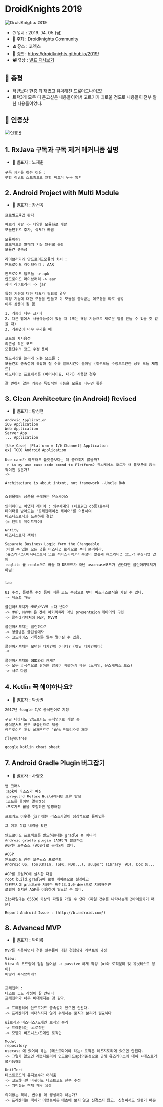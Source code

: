 # DroidKnights 2019

![DroidKnights 2019](image.jpg)

- ⏰ 일시 : 2019. 04. 05 (금)
- 💁 주최 : DroidKnights Community
- ⛳ 장소 : 코엑스
- 🔗 링크 : https://droidknights.github.io/2019/
- 📽️ 영상 : [발표 다시보기](https://www.youtube.com/watch?v=rKP2XL8YxMo&list=PLu8dnNjU2FmuGAGjExmVqsEnPuL-8alT2)

## 👏 총평 

- 작년보다 한층 더 재밌고 유익해진 드로이드나이츠!
- 트랙3개 모두 다 듣고싶은 내용들이어서 고르기가 괴로울 정도로 내용들이 전부 알찬 내용들이었다.

## 📸 인증샷

![인증샷](self.jpg)

## 1. RxJava 구독과 구독 제거 메커니즘 설명

- 🎤 발표자 : 노재춘

```
구독 제거를 하는 이유 :
무한 이벤트 스트림으로 인한 메모리 누수 방지
```

## 2. Android Project with Multi Module

- 🎤 발표자 : 장선옥

```
글로벌교육앱 콴다

빠르게 개발 -> 다양한 모듈화로 개발
모듈단위로 추가, 삭제가 빠름

모듈이란?
프로젝트를 별개의 기능 단위로 분할
모듈간 종속성

라이브러리와 안드로이드모듈의 차이 :
안드로이드 라이브러리 : AAR

안드로이드 앱모듈 -> apk
안드로이드 라이브러리 -> aar
자바 라이브러리 -> jar

특정 기능에 대한 데모가 필요할 경우
특정 기능데 대한 모듈을 만들고 이 모듈을 종속받는 데모앱을 따로 생성
이후 상용이 될 쯤

1. 기능이 너무 크거나
2. 다른 앱에서 사용가능성이 있을 때 (또는 해당 기능으로 새로운 앱을 만들 수 있을 것 같을 때)
3. 기존앱이 너무 무거울 때

코드의 재사용성
의존성 적은 코드
모듈단위의 코드 수정 용이

빌드시간을 늘리게 되는 요소들 :
모듈간의 종속성이 복잡해 질 수록 빌드시간이 늘아남 (하위모듈 수정으로인한 상위 모듈 재빌드)
어노테이션 프로세서를 (버터나이프, 대거) 사용할 경우

잘 변하지 않는 기능과 독립적인 기능을 모듈로 나누면 좋음
```

## 3. Clean Architecture (in Android) Revised

- 🎤 발표자 : 황성현


```
Android Application
iOS Application
Web Application
Server App
... Application

[Use Case] [Platform = I/O Channel] Application
ex) TODO Android Application

Use case가 아무래도 플랫폼보다는 더 중요하지 않을까?
-> is my use-case code bound to Platform? 유스케이스 코드가 내 플랫폼에 종속적이진 않은가?
->

Architecture is about intent, not framework --Uncle Bob


쇼핑몰에서 상품을 구매하는 유스케이스

인터페이스 어댑터 레이어 : 외부세계의 (네트워크 db등)로부터
데이터를 받아오는 "프레젠테이션 레이어"를 이용하여
비즈니스로직과 느슨하게 결합
(= 엔티티 게이트웨이)

Entity
비즈니스로직 객체?

Separate Business Logic form the Changeable
:바뀔 수 있는 모든 것을 비즈니스 로직으로 부터 분리하라.
:유스케이스(비지니스로직 또는 서비스기획)의 수정이 없는데 유스케이스 코드가 수정되면 안됨
:sqlite 를 realm으로 바꿀 때 DB코드가 아닌 uscecase코드가 변한다면 클린아키텍쳐가 아님!


tao

UI 수정, 플랫폼 수정 등에 따른 코드 수정으로 부터 비즈니스로직을 지킬 수 있다.
-> 테스트 가능

클린아키텍쳐가 MVP/MVVM 보다 낫다?
-> MVP, MVVM 은 전체 아키텍쳐라 아닌 presentaion 레이어의 구현
-> 클린아키텍쳐에 MVP, MVVM

클린아키텍쳐는 클린하다?
-> 엉클밥은 클린성애자
-> 코드베이스 가독성은 일부 떨어질 수 있음.

클린아키텍쳐는 모던한 디자인이 아니다? (옛날 디자인이다)
->

클린아키텍쳐와 DDD와의 관계?
-> 모두 궁극적으로 원하는 방향이 비슷하기 때문 (도메인, 유스케이스 보호)
-> 서로 다름
```

## 4. Kotlin 꼭 해야하나요?

- 🎤 발표자 : 박상권


```
2017년 Google I/O 공식언어로 지정

구글 내에서도 안드로이드 공식언어로 개발 중
공식문서도 전부 코틀린으로 제공
안드로이드 공식 예제코드도 100% 코틀린으로 제공

@layoutres

google kotlin cheat sheet
```

## 7. Android Gradle Plugin 버그잡기

- 🎤 발표자 : 차영호

```
앱 크래시
:apk에 리소스가 빠짐
:proguard Relase Build에서만 오류 발생
:코드를 줄이면 멀쩡해짐
:프로가드 룰을 조정하면 멀쩡해짐

프로가드 아웃풋 jar 에는 리소스파일이 정상적으로 들어있음

그 이후 작업 내역을 확인

안드로이드 프로젝트를 빌드하는데는 gradle 뿐 아니라
Android gradle plugin (AGP)가 필요하고
AGP는 오픈소스 (AOSP)로 공개되어 있다.

AOSP
안드로이드 관련 오픈소스 프로젝트
Android OS, ToolChain, (SDK, NDK...), suuport library, ADT, Doc 등...

AGP를 로컬PC에 설치한 다음
root build.gradle에 로컬 메이븐으로 설정하고
디펜던시에 gradle을 저장한 버전(3.3.0-dev)으로 지정해주면
로컬에 설치한 AGP를 이용하여 빌드할 수 있다.

Zip파일에는 65536 이상의 파일을 가질 수 없다 (파일 갯수를 나타내는게 2바이트이기 때문)

Report Android Issue : (http://b.android.com/)
```

## 8. Advanced MVP

- 🎤 발표자 : 박미륵
```
MVP를 사용하면서 겪은 실수들에 대한 경험담과 리팩토링 과정

View:
View 의 코드량이 점점 늘어남 -> passive 하게 작성 (ui와 로직분리 및 유닛테스트 용이)
어떻게 패시브하게?


프레젠터 :
테스트 코드 작성이 잘 안된다
프레젠터가 너무 비대해지는 것 같다.

-> 프레젠터에 안드로이드 종속성이 있으면 안된다.
-> 프레젠터가 비대하지지 않기 위해서는 로직의 분리가 필요하다

ui로직과 비즈니스/도메인 로직의 분리
-> 프레젠터는 ui로직만
-> 모델이 비즈니스/도메인 로직만

Model
repository
usecase 에 있어야 하는 (테스트되어야 하는) 로직은 레포지토리에 있으면 안된다.
-> 그렇지 않으면 레포지토리에 안드로이드api의존성으로 인해 유즈케이스에 대하 ㄴ테스트가 불가능해짐

UnitTest
테스트코드의 유지보수가 어려움
-> 코드하나만 바뀌어도 테스트코드 전부 수정
-> 의미없는 객체 계속 생성

의미없는 객체, 변수를 왜 생성해야 하는가?
-> 프레젠터는 객체가 어떤놈이든 애초에 보지 않고 신경쓰지 않고, 신경써서도 안됐기 때문
```